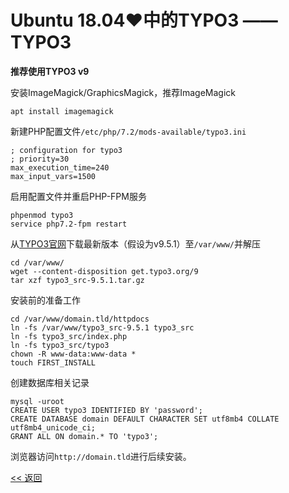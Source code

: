 # Ubuntu 18.04♥中的TYPO3 —— TYPO3

**推荐使用TYPO3 v9**

安装ImageMagick/GraphicsMagick，推荐ImageMagick

    apt install imagemagick

新建PHP配置文件`/etc/php/7.2/mods-available/typo3.ini`

    ; configuration for typo3
    ; priority=30
    max_execution_time=240
    max_input_vars=1500

启用配置文件并重启PHP-FPM服务

    phpenmod typo3
    service php7.2-fpm restart

从[TYPO3官网](https://get.typo3.org/)下载最新版本（假设为v9.5.1）至`/var/www/`并解压

    cd /var/www/
    wget --content-disposition get.typo3.org/9
    tar xzf typo3_src-9.5.1.tar.gz

安装前的准备工作

    cd /var/www/domain.tld/httpdocs
    ln -fs /var/www/typo3_src-9.5.1 typo3_src
    ln -fs typo3_src/index.php
    ln -fs typo3_src/typo3
    chown -R www-data:www-data *
    touch FIRST_INSTALL

创建数据库相关记录

    mysql -uroot
    CREATE USER typo3 IDENTIFIED BY 'password';
    CREATE DATABASE domain DEFAULT CHARACTER SET utf8mb4 COLLATE utf8mb4_unicode_ci;
    GRANT ALL ON domain.* TO 'typo3';

浏览器访问`http://domain.tld`进行后续安装。

[<< 返回](README.md)